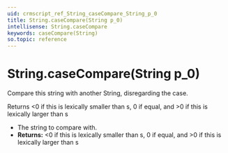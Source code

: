 ```yaml
---
uid: crmscript_ref_String_caseCompare_String_p_0
title: String.caseCompare(String p_0)
intellisense: String.caseCompare
keywords: caseCompare(String)
so.topic: reference
---
```


# String.caseCompare(String p_0)

Compare this string with another String, disregarding the case.

Returns \<0 if this is lexically smaller than s, 0 if equal, and >0 if this is lexically larger than s

* The string to compare with.
* **Returns:** \<0 if this is lexically smaller than s, 0 if equal, and >0 if this is lexically larger than s
